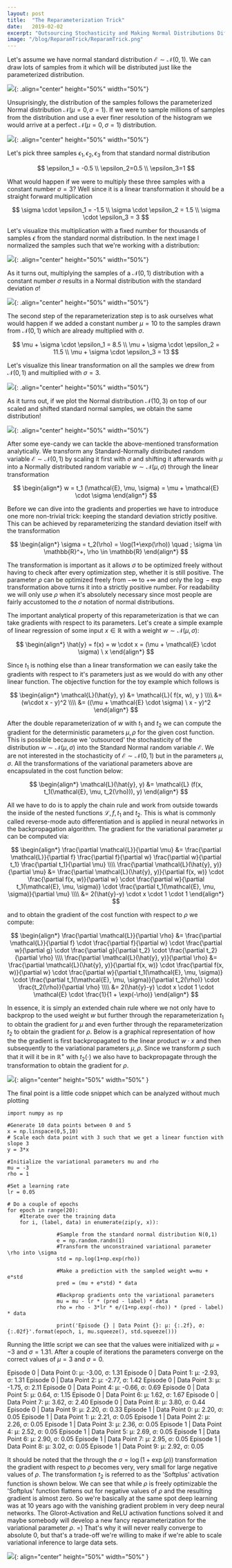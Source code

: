 ```yaml
---
layout: post
title:  "The Reparameterization Trick"
date:   2019-02-02
excerpt: "Outsourcing Stochasticity and Making Normal Distributions Differentiable"
image: "/blog/ReparamTrick/ReparamTrick.png"
---
```

<head>
<script type="text/x-mathjax-config"> MathJax.Hub.Config({ TeX: { equationNumbers: { autoNumber: "all" } } }); </script>
       <script type="text/x-mathjax-config">
         MathJax.Hub.Config({
           tex2jax: {
             inlineMath: [ ['$','$'], ["\\(","\\)"] ],
             displayMath: [['$$','$$']],
             processEscapes: true
           }
         });
       </script>
       <script src="https://cdn.mathjax.org/mathjax/latest/MathJax.js?config=TeX-AMS-MML_HTMLorMML" type="text/javascript"></script>
</head>

<!-- ## Non-Negative Matrix Factorization -->

Let's assume we have normal standard distribution $\mathcal{E} \sim \mathcal{N}(0,1)$.
We can draw lots of samples from it which will be distributed just like the parameterized distribution.

![](/blog/img/N01_0.png){: .align="center" height="50%" width="50%"}

Unsuprisingly, the distribution of the samples follows the parameterized Normal distribution $\mathcal{N}(\mu=0, \sigma=1)$.
If we were to sample millions of samples from the distribution and use a ever finer resolution of the histogram we would arrive at a perfect $\mathcal{N}(\mu=0, \sigma=1)$ distribution.

![](/blog/img/N01_1.png){: .align="center" height="50%" width="50%"}

Let's pick three samples $\epsilon_1, \epsilon_2, \epsilon_3$ from that standard normal distribution

$$
  \epsilon_1 = -0.5 \\
  \epsilon_2=0.5 \\
  \epsilon_3=1
$$

What would happen if we were to multiply these three samples with a constant number $\sigma=3$?
Well since it is a linear transformation it should be a straight forward multiplication

$$
  \sigma \cdot \epsilon_1 = -1.5 \\
  \sigma \cdot \epsilon_2 = 1.5 \\
  \sigma \cdot \epsilon_3 = 3
$$

Let's visualize this multiplication with a fixed number for thousands of samples $\epsilon$ from the standard normal distribution.
In the next image I normalized the samples such that we're working with a distribution:

![](/blog/img/N03_0.png){: .align="center" height="50%" width="50%"}

As it turns out, multiplying the samples of a $\mathcal{N}(0,1)$ distribution with a constant number $\sigma$ results in a Normal distribution with the standard deviation $\sigma$!

![](/blog/img/N03_1.png){: .align="center" height="50%" width="50%"}

The second step of the reparameterization step is to ask ourselves what would happen if we added a constant number $\mu =10$ to the samples drawn from $\mathcal{N}(0,1)$ which are already multiplied with $\sigma$.

$$
  \mu + \sigma \cdot \epsilon_1 = 8.5 \\
  \mu + \sigma \cdot \epsilon_2 = 11.5 \\
  \mu + \sigma \cdot \epsilon_3 = 13
$$

Let's visualize this linear transformation on all the samples we drew from $\mathcal{N}(0,1)$ and multiplied with $\sigma=3$.

![](/blog/img/N103_0.png){: .align="center" height="50%" width="50%"}

As it turns out, if we plot the Normal distribution $\mathcal{N}(10,3)$ on top of our scaled and shifted standard normal samples, we obtain the same distribution!

![](/blog/img/N103_1.png){: .align="center" height="50%" width="50%"}

After some eye-candy we can tackle the above-mentioned transformation analytically.
We transform any Standard-Normally distributed random variable $\mathcal{E} \sim \mathcal{N}(0,1)$ by scaling it first with $\sigma$ and shifting it afterwards with $\mu$ into a Normally distributed random variable $w \sim \mathcal{N}(\mu, \sigma)$ through the linear transformation

$$
\begin{align*}
  w = t_1 (\mathcal{E}, \mu, \sigma) = \mu + \mathcal{E} \cdot \sigma
\end{align*}
$$

Before we can dive into the gradients and properties we have to introduce one more non-trivial trick: keeping the standard deviation strictly positive.
This can be achieved by reparameterizing the standard deviation itself with the transformation

$$
\begin{align*}
  \sigma = t_2(\rho) = \log(1+\exp(\rho)) \quad ; \sigma \in \mathbb{R}^+, \rho \in \mathbb{R}
\end{align*}
$$

The transformation is important as it allows $\sigma$ to be optimized freely without having to check after every optimization step, whether it is still positive.
The parameter $\rho$ can be optimized freely from $-\infty$ to $+\infty$ and only the $\log-\exp$ transformation above turns it into a strictly positive number.
For readability we will only use $\rho$ when it's absolutely necessary since most people are fairly accustomed to the $\sigma$ notation of normal distributions.

The important analytical property of this reparameterization is that we can take gradients with respect to its parameters.
Let's create a simple example of linear regression of some input $x \in \mathbb{R}$ with a weight $w \sim \mathcal{N}(\mu,\sigma)$:

$$
\begin{align*}
  \hat{y} = f(x) = w \cdot x = (\mu + \mathcal{E} \cdot \sigma) \ x
\end{align*}
$$

Since $t_1$ is nothing else than a linear transformation we can easily take the gradients with respect to it's parameters just as we would do with any other linear function.
The objective function for the toy example which follows is

$$
\begin{align*}
  \mathcal{L}(\hat{y}, y) &= \mathcal{L}( f(x, w), y ) \\\\
  &= (w\cdot x - y)^2 \\\\
  &= ((\mu + \mathcal{E} \cdot \sigma) \ x - y)^2
\end{align*}
$$

After the double reparameterization of $w$ with $t_1$ and $t_2$ we can compute the gradient for the deterministic parameters $\mu, \rho$ for the given cost function.
This is possible because we 'outsourced' the stochasticity of the distribution $w \sim \mathcal{N}(\mu, \sigma)$ into the Standard Normal random variable $\mathcal{E}$.
We are not interested in the stochasticity of $\mathcal{E} \sim \mathcal{N}(0,1)$ but in the parameters $\mu, \sigma$.
All the transformations of the variational parameters above are encapsulated in the cost function below:

$$
\begin{align*}
  \mathcal{L}(\hat{y}, y) &= \mathcal{L} (f(x, t_1(\mathcal{E}, \mu, t_2(\rho))), y)
\end{align*}
$$

All we have to do is to apply the chain rule and work from outside towards the inside of the nested functions $\mathcal{L}, f, t_1$ and $t_2$.
This is what is commonly called reverse-mode auto differentiation and is applied in neural networks in the backpropagation algorithm.
The gradient for the variational parameter $\mu$ can be computed via:

$$
\begin{align*}
  \frac{\partial \mathcal{L}}{\partial \mu} &= \frac{\partial \mathcal{L}}{\partial f} \frac{\partial f}{\partial w} \frac{\partial w}{\partial t_1} \frac{\partial t_1}{\partial \mu} \\\\
  \frac{\partial \mathcal{L}(\hat{y}, y)}{\partial \mu} &= \frac{\partial \mathcal{L}(\hat{y}, y)}{\partial f(x, w)} \cdot \frac{\partial f(x, w)}{\partial w} \cdot \frac{\partial w}{\partial t_1(\mathcal{E}, \mu, \sigma)} \cdot \frac{\partial t_1(\mathcal{E}, \mu, \sigma)}{\partial \mu} \\\\
  &= 2(\hat{y}-y) \cdot x \cdot 1 \cdot 1
\end{align*}
$$

and to obtain the gradient of the cost function with respect to $\rho$ we compute:

$$
\begin{align*}
  \frac{\partial \mathcal{L}}{\partial \rho} &= \frac{\partial \mathcal{L}}{\partial f} \cdot \frac{\partial f}{\partial w} \cdot \frac{\partial w}{\partial g} \cdot \frac{\partial g}{\partial t_2} \cdot \frac{\partial t_2}{\partial \rho} \\\\
  \frac{\partial \mathcal{L}(\hat{y}, y)}{\partial \rho} &= \frac{\partial \mathcal{L}(\hat{y}, y)}{\partial f(x, w)} \cdot \frac{\partial f(x, w)}{\partial w} \cdot \frac{\partial w}{\partial t_1(\mathcal{E}, \mu, \sigma)} \cdot \frac{\partial t_1(\mathcal{E}, \mu, \sigma)}{\partial t_2(\rho)} \cdot \frac{t_2(\rho)}{\partial \rho} \\\\
  &= 2(\hat{y}-y) \cdot x \cdot 1 \cdot \mathcal{E} \cdot \frac{1}{1 + \exp(-\rho)}
\end{align*}
$$

In essence, it is simply an extended chain rule where we not only have to backprop to the used weight $w$ but further through the reparameterization $t_1$ to obtain the gradient for $\mu$ and even further through the reparameterization $t_2$ to obtain the gradient for $\rho$.
Below is a graphical representation of how the the gradient is first backpropagated to the linear product $w \cdot x$ and then subsequently to the variational parameters $\mu, \rho$.
Since we transform $\rho$ such that it will it be in $\mathbb{R}^+$ with $t_2( \cdot )$ we also have to backpropagate through the transformation to obtain the gradient for $\rho$.

![](/blog/ReparamTrick/ReparamTrick.png){: align="center" height="50%" width="50%"  }

The final point is a little code snippet which can be analyzed without much plotting


    import numpy as np

    #Generate 10 data points between 0 and 5
    x = np.linspace(0,5,10)
    # Scale each data point with 3 such that we get a linear function with slope 3
    y = 3*x

    #Initialize the variational parameters mu and rho
    mu = -3
    rho = 1

    #Set a learning rate
    lr = 0.05

    # Do a couple of epochs
    for epoch in range(20):
        #Iterate over the training data
        for i, (label, data) in enumerate(zip(y, x)):

                    #Sample from the standard normal distribution N(0,1)
                    e = np.random.randn(1)
                    #Transform the unconstrained variational parameter \rho into \sigma
                    std = np.log(1+np.exp(rho))

                    #Make a prediction with the sampled weight w=mu + e*std
                    pred = (mu + e*std) * data

                    #Backprop gradients onto the variational parameters
                    mu = mu - lr * (pred - label) * data
                    rho = rho - 3*lr * e/(1+np.exp(-rho)) * (pred - label) * data

                    print('Episode {} | Data Point {}: μ: {:.2f}, σ: {:.02f}'.format(epoch, i, mu.squeeze(), std.squeeze()))

Running the little script we can see that the values were initialized with $\mu=-3$ and $\sigma=1.31$.
After a couple of iterations the parameters converge on the correct values of $\mu=3$ and $\sigma=0$.

  Episode 0 | Data Point 0: μ: -3.00, σ: 1.31
  Episode 0 | Data Point 1: μ: -2.93, σ: 1.31
  Episode 0 | Data Point 2: μ: -2.77, σ: 1.42
  Episode 0 | Data Point 3: μ: -1.75, σ: 2.11
  Episode 0 | Data Point 4: μ: -0.66, σ: 0.69
  Episode 0 | Data Point 5: μ: 0.64, σ: 1.15
  Episode 0 | Data Point 6: μ: 1.62, σ: 1.67
  Episode 0 | Data Point 7: μ: 3.62, σ: 2.40
  Episode 0 | Data Point 8: μ: 3.80, σ: 0.44
  Episode 0 | Data Point 9: μ: 2.20, σ: 0.33
  Episode 1 | Data Point 0: μ: 2.20, σ: 0.05
  Episode 1 | Data Point 1: μ: 2.21, σ: 0.05
  Episode 1 | Data Point 2: μ: 2.26, σ: 0.05
  Episode 1 | Data Point 3: μ: 2.36, σ: 0.05
  Episode 1 | Data Point 4: μ: 2.52, σ: 0.05
  Episode 1 | Data Point 5: μ: 2.69, σ: 0.05
  Episode 1 | Data Point 6: μ: 2.90, σ: 0.05
  Episode 1 | Data Point 7: μ: 2.95, σ: 0.05
  Episode 1 | Data Point 8: μ: 3.02, σ: 0.05
  Episode 1 | Data Point 9: μ: 2.92, σ: 0.05

It should be noted that the through the $\sigma = \log(1+\exp(\rho))$ transformation the gradient with respect to $\rho$ becomes very, very small for large negative values of $\rho$.
The transformation $t_2$ is referred to as the 'Softplus' activation function is shown below.
We can see that while $\rho$ is freely optimizable the 'Softplus' function flattens out for negative values of $\rho$ and the resulting gradient is almost zero.
So we're basically at the same spot deep learning was at 10 years ago with the vanishing gradient problem in very deep neural networks.
The Glorot-Activation and ReLU activation functions solved it and maybe somebody will develop a new fancy reparameterization for the variational parameter $\rho$. =)
That's why it will never really converge to absolute 0, but that's a trade-off we're willing to make if we're able to scale variational inference to large data sets.

![](/blog/ReparamTrick/Softplus.png){: align="center" height="50%" width="50%"  }

